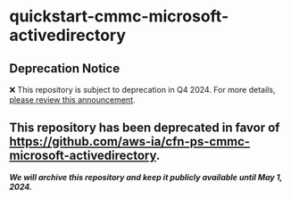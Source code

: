 # quickstart-cmmc-microsoft-activedirectory 
## Deprecation Notice

:x: This repository is subject to deprecation in Q4 2024. For more details, [please review this announcement](https://github.com/aws-ia/.announcements/issues/1). 

## This repository has been deprecated in favor of https://github.com/aws-ia/cfn-ps-cmmc-microsoft-activedirectory. 
***We will archive this repository and keep it publicly available until May 1, 2024.***
